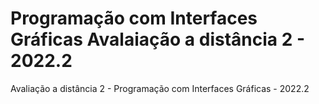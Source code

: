 # Programação com Interfaces Gráficas Avalaiação a distância 2 - 2022.2
 Avaliação a distância 2 - Programação com Interfaces Gráficas - 2022.2
